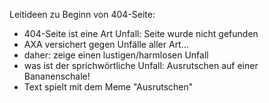 Leitideen zu Beginn von 404-Seite:
- 404-Seite ist eine Art Unfall: Seite wurde nicht gefunden
- AXA versichert gegen Unfälle aller Art...
- daher: zeige einen lustigen/harmlosen Unfall
- was ist der sprichwörtliche Unfall: Ausrutschen auf einer Bananenschale!
- Text spielt mit dem Meme "Ausrutschen"